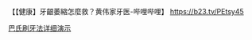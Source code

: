 【【健康】牙齦萎縮怎麼救？黄伟家牙医-哔哩哔哩】 https://b23.tv/PEtsy45

[巴氏刷牙法详细演示](https://www.bilibili.com/video/BV1F3Ldz7EXu/?share_source=copy_web&vd_source=9c1e19a73fa7bd23bb37aa8d7467d862)

